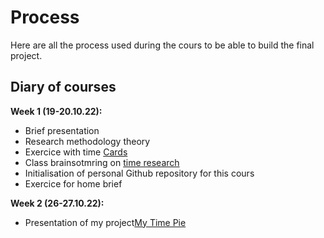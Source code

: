 # Process

Here are all the process used during the cours to be able to build the final project. 

## Diary of courses 
**Week 1 (19-20.10.22):**  <br />
* Brief presentation
* Research methodology theory
* Exercice with time [Cards](https://docs.google.com/spreadsheets/d/1672c3W032zx3dYR3bopSsa6e9ZvO7UeDUUrqGvxvQ_o/edit#gid=0)
* Class brainsotmring on [time research](https://miro.com/app/board/uXjVPLzApFY=/)
* Initialisation of personal Github repository for this cours
* Exercice for home brief

**Week 2 (26-27.10.22):**  <br />
* Presentation of my project[My Time Pie](https://github.com/michelle-po/head-md-time-in-time-out/tree/main/process/My%20time%20pie)
